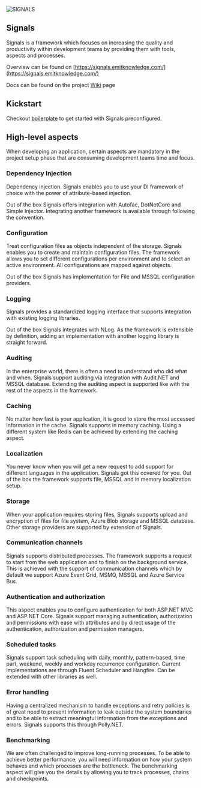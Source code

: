![SIGNALS](https://signals.emitknowledge.com/assets/temp-logo.png)

## Signals
Signals is a framework which focuses on increasing the quality and productivity within development teams by providing them with tools, aspects and processes.

Overview can be found on [https://signals.emitknowledge.com/](https://signals.emitknowledge.com/) 

Docs can be found on the project [Wiki](https://github.com/EmitKnowledge/Signals/wiki) page

## Kickstart
Checkout [boilerplate](https://github.com/EmitKnowledge/Signals-Boilerplate) to get started with Signals preconfigured.

## High-level aspects
When developing an application, certain aspects are mandatory in the project setup phase that are consuming development teams time and focus.

### Dependency Injection
Dependency injection. Signals enables you to use your DI framework of choice with the power of attribute-based injection.

Out of the box Signals offers integration with Autofac, DotNetCore and Simple Injector. Integrating another framework is available through following the convention.

### Configuration
Treat configuration files as objects independent of the storage. Signals enables you to create and maintain configuration files. The framework allows you to set different configurations per environment and to select an active environment. All configurations are mapped against objects.

Out of the box Signals has implementation for File and MSSQL configuration providers.

### Logging
Signals provides a standardized logging interface that supports integration with existing logging libraries.

Out of the box Signals integrates with NLog. As the framework is extensible by definition, adding an implementation with another logging library is straight forward.

### Auditing
In the enterprise world, there is often a need to understand who did what and when. Signals support auditing via integration with Audit.NET and MSSQL database. Extending the auditing aspect is supported like with the rest of the aspects in the framework.

### Caching
No matter how fast is your application, it is good to store the most accessed information in the cache. Signals supports in memory caching. Using a different system like Redis can be achieved by extending the caching aspect.

### Localization
You never know when you will get a new request to add support for different languages in the application. Signals got this covered for you. Out of the box the framework supports file, MSSQL and in memory localization setup.

### Storage
When your application requires storing files, Signals supports upload and encryption of files for file system, Azure Blob storage and MSSQL database. Other storage providers are supported by extension of Signals.

### Communication channels
Signals supports distributed processes. The framework supports a request to start from the web application and to finish on the background service. This is achieved with the support of communication channels which by default we support Azure Event Grid, MSMQ, MSSQL and Azure Service Bus.

### Authentication and authorization
This aspect enables you to configure authentication for both ASP.NET MVC and ASP.NET Core. Signals support managing authentication, authorization and permissions with ease with attributes and by direct usage of the authentication, authorization and permission managers.

### Scheduled tasks
Signals support task scheduling with daily, monthly, pattern-based, time part, weekend, weekly and workday recurrence configuration. Current implementations are through Fluent Scheduler and Hangfire. Can be extended with other libraries as well.

### Error handling
Having a centralized mechanism to handle exceptions and retry policies is of great need to prevent information to leak outside the system boundaries and to be able to extract meaningful information from the exceptions and errors. Signals supports this through Polly.NET.

### Benchmarking
We are often challenged to improve long-running processes. To be able to achieve better performance, you will need information on how your system behaves and which processes are the bottleneck. The benchmarking aspect will give you the details by allowing you to track processes, chains and checkpoints.
